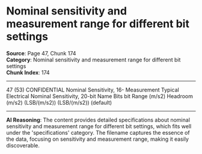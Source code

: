 # Nominal sensitivity and measurement range for different bit settings

**Source**: Page 47, Chunk 174  
**Category**: Nominal sensitivity and measurement range for different bit settings  
**Chunk Index**: 174

---

47 (53)
CONFIDENTIAL
Nominal Sensitivity, 16-
Measurement Typical Electrical Nominal Sensitivity, 20-bit
Name Bits bit
Range (m/s2) Headroom (m/s2) (LSB/(m/s2))
(LSB/(m/s2))
(default)

---

**AI Reasoning**: The content provides detailed specifications about nominal sensitivity and measurement range for different bit settings, which fits well under the 'specifications' category. The filename captures the essence of the data, focusing on sensitivity and measurement range, making it easily discoverable.
